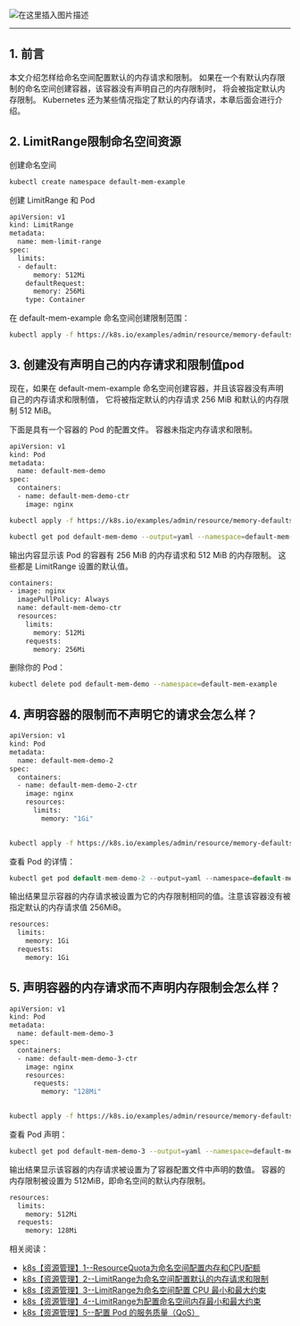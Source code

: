 ![在这里插入图片描述](https://i-blog.csdnimg.cn/blog_migrate/3a4b075681f11c6dfa649c7c9f19ecab.png#pic_center)

----

## 1. 前言
本文介绍怎样给命名空间配置默认的内存请求和限制。 如果在一个有默认内存限制的命名空间创建容器，该容器没有声明自己的内存限制时， 将会被指定默认内存限制。 Kubernetes 还为某些情况指定了默认的内存请求，本章后面会进行介绍。


##  2. LimitRange限制命名空间资源
创建命名空间

```bash
kubectl create namespace default-mem-example
```

创建 LimitRange 和 Pod

```bash
apiVersion: v1
kind: LimitRange
metadata:
  name: mem-limit-range
spec:
  limits:
  - default:
      memory: 512Mi
    defaultRequest:
      memory: 256Mi
    type: Container
```
在 default-mem-example 命名空间创建限制范围：
```bash
kubectl apply -f https://k8s.io/examples/admin/resource/memory-defaults.yaml --namespace=default-mem-example
```
## 3. 创建没有声明自己的内存请求和限制值pod
现在，如果在 default-mem-example 命名空间创建容器，并且该容器没有声明自己的内存请求和限制值， 它将被指定默认的内存请求 256 MiB 和默认的内存限制 512 MiB。

下面是具有一个容器的 Pod 的配置文件。 容器未指定内存请求和限制。


```bash
apiVersion: v1
kind: Pod
metadata:
  name: default-mem-demo
spec:
  containers:
  - name: default-mem-demo-ctr
    image: nginx
```

```bash
kubectl apply -f https://k8s.io/examples/admin/resource/memory-defaults-pod.yaml --namespace=default-mem-example
```

```bash
kubectl get pod default-mem-demo --output=yaml --namespace=default-mem-example
```

输出内容显示该 Pod 的容器有 256 MiB 的内存请求和 512 MiB 的内存限制。 这些都是 LimitRange 设置的默认值。

```bash
containers:
- image: nginx
  imagePullPolicy: Always
  name: default-mem-demo-ctr
  resources:
    limits:
      memory: 512Mi
    requests:
      memory: 256Mi
```
删除你的 Pod：

```bash
kubectl delete pod default-mem-demo --namespace=default-mem-example
```
## 4. 声明容器的限制而不声明它的请求会怎么样？

```bash
apiVersion: v1
kind: Pod
metadata:
  name: default-mem-demo-2
spec:
  containers:
  - name: default-mem-demo-2-ctr
    image: nginx
    resources:
      limits:
        memory: "1Gi"
 
```

```bash
kubectl apply -f https://k8s.io/examples/admin/resource/memory-defaults-pod-2.yaml --namespace=default-mem-example
```

查看 Pod 的详情：

```c
kubectl get pod default-mem-demo-2 --output=yaml --namespace=default-mem-example
```

输出结果显示容器的内存请求被设置为它的内存限制相同的值。注意该容器没有被指定默认的内存请求值 256MiB。

```bash
resources:
  limits:
    memory: 1Gi
  requests:
    memory: 1Gi
```
## 5. 声明容器的内存请求而不声明内存限制会怎么样？

```bash
apiVersion: v1
kind: Pod
metadata:
  name: default-mem-demo-3
spec:
  containers:
  - name: default-mem-demo-3-ctr
    image: nginx
    resources:
      requests:
        memory: "128Mi"
 
```

```bash
kubectl apply -f https://k8s.io/examples/admin/resource/memory-defaults-pod-3.yaml --namespace=default-mem-example
```
查看 Pod 声明：

```bash
kubectl get pod default-mem-demo-3 --output=yaml --namespace=default-mem-example
```

输出结果显示该容器的内存请求被设置为了容器配置文件中声明的数值。 容器的内存限制被设置为 512MiB，即命名空间的默认内存限制。

```bash
resources:
  limits:
    memory: 512Mi
  requests:
    memory: 128Mi
```
相关阅读：
- [k8s【资源管理】1--ResourceQuota为命名空间配置内存和CPU配额](https://ghostwritten.blog.csdn.net/article/details/108813649)
 - [k8s【资源管理】2--LimitRange为命名空间配置默认的内存请求和限制](https://ghostwritten.blog.csdn.net/article/details/112509245)
 - [k8s【资源管理】3--LimitRange为命名空间配置 CPU 最小和最大约束](https://ghostwritten.blog.csdn.net/article/details/112526677)
- [k8s【资源管理】4--LimitRange为配置命名空间内存最小和最大约束](https://ghostwritten.blog.csdn.net/article/details/112524133)
- [k8s【资源管理】5--配置 Pod 的服务质量（QoS）](https://blog.csdn.net/xixihahalelehehe/article/details/112537920)
